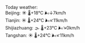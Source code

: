 Today weather:  
Beijing: ☀️ 🌡️+18°C 🌬️↓7km/h  
Tianjin: ☀️ 🌡️+24°C 🌬️↙11km/h  
Shijiazhuang: 🌫  🌡️+23°C 🌬️↘0km/h  
Tangshan: ☀️ 🌡️+24°C 🌬️↙11km/h  
